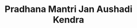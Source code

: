 ---
title: "Pradhana Mantri Jan Aushadi Kendra"
url: /davanagere/pradhana-mantri-jan-aushadi-kendra/
shop: chemist
---